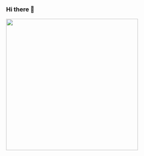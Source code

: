 ### Hi there 👋

<!--
**IgorSilvestre/IgorSilvestre** is a ✨ _special_ ✨ repository because its `README.md` (this file) appears on your GitHub profile.

Here are some ideas to get you started:

- 🔭 I’m currently working on ...
- 🌱 I’m currently learning ...
- 👯 I’m looking to collaborate on ...
- 🤔 I’m looking for help with ...
- 💬 Ask me about ...
- 📫 How to reach me: ...
- 😄 Pronouns: ...
- ⚡ Fun fact: ...
-->

<div>
  <a href="https://github.com/igorsilvestre">
  <img height="360em" src="https://github-readme-stats.vercel.app/api?username=igorsilvestre&show_icons=true&theme=dark"/>
</div>
<!-- <img height="240em" src="https://github-readme-stats.vercel.app/api/top-langs/?username=igorsilvestre&hide=less,css,scss,html,lua,javascript,svelte"/>

